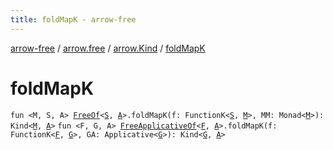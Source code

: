 ```yaml
---
title: foldMapK - arrow-free
---
```


[arrow-free](../../index.html) / [arrow.free](../index.html) / [arrow.Kind](index.html) / [foldMapK](./fold-map-k.html)

# foldMapK

`fun <M, S, A> `[`FreeOf`](../-free-of.html)`<`[`S`](fold-map-k.html#S)`, `[`A`](fold-map-k.html#A)`>.foldMapK(f: FunctionK<`[`S`](fold-map-k.html#S)`, `[`M`](fold-map-k.html#M)`>, MM: Monad<`[`M`](fold-map-k.html#M)`>): Kind<`[`M`](fold-map-k.html#M)`, `[`A`](fold-map-k.html#A)`>`
`fun <F, G, A> `[`FreeApplicativeOf`](../-free-applicative-of.html)`<`[`F`](fold-map-k.html#F)`, `[`A`](fold-map-k.html#A)`>.foldMapK(f: FunctionK<`[`F`](fold-map-k.html#F)`, `[`G`](fold-map-k.html#G)`>, GA: Applicative<`[`G`](fold-map-k.html#G)`>): Kind<`[`G`](fold-map-k.html#G)`, `[`A`](fold-map-k.html#A)`>`